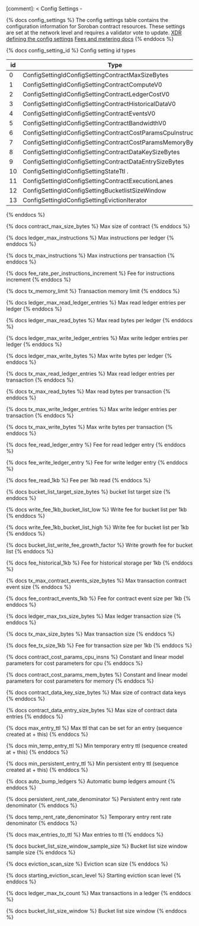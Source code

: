 [comment]: < Config Settings -

{% docs config_settings %}
The config settings table contains the configuration information for Soroban contract resources.
These settings are set at the network level and requires a validator vote to update.
[XDR defining the config settings](https://github.com/stellar/stellar-xdr/blob/curr/Stellar-contract-config-setting.x)
[Fees and metering docs](https://soroban.stellar.org/docs/soroban-internals/fees-and-metering#cost-parameters)
{% enddocs %}

{% docs config_setting_id %}
Config setting id types

| id | Type                                                         |
|----|--------------------------------------------------------------|
| 0  |ConfigSettingIdConfigSettingContractMaxSizeBytes              |
| 1  |ConfigSettingIdConfigSettingContractComputeV0                 |
| 2  |ConfigSettingIdConfigSettingContractLedgerCostV0              |
| 3  |ConfigSettingIdConfigSettingContractHistoricalDataV0          |
| 4  |ConfigSettingIdConfigSettingContractEventsV0                  |
| 5  |ConfigSettingIdConfigSettingContractBandwidthV0               |
| 6  |ConfigSettingIdConfigSettingContractCostParamsCpuInstructions |
| 7  |ConfigSettingIdConfigSettingContractCostParamsMemoryBytes     |
| 8  |ConfigSettingIdConfigSettingContractDataKeySizeBytes          |
| 9  |ConfigSettingIdConfigSettingContractDataEntrySizeBytes        |
| 10 |ConfigSettingIdConfigSettingStateTtl .                        |
| 11 |ConfigSettingIdConfigSettingContractExecutionLanes            |
| 12 |ConfigSettingIdConfigSettingBucketlistSizeWindow              |
| 13 |ConfigSettingIdConfigSettingEvictionIterator                  |
{% enddocs %}

{% docs contract_max_size_bytes %}
Max size of contract
{% enddocs %}

{% docs ledger_max_instructions %}
Max instructions per ledger
{% enddocs %}

{% docs tx_max_instructions %}
Max instructions per transaction
{% enddocs %}

{% docs fee_rate_per_instructions_increment %}
Fee for instructions increment
{% enddocs %}

{% docs tx_memory_limit %}
Transaction memory limit
{% enddocs %}

{% docs ledger_max_read_ledger_entries %}
Max read ledger entries per ledger
{% enddocs %}

{% docs ledger_max_read_bytes %}
Max read bytes per ledger
{% enddocs %}

{% docs ledger_max_write_ledger_entries %}
Max write ledger entries per ledger
{% enddocs %}

{% docs ledger_max_write_bytes %}
Max write bytes per ledger
{% enddocs %}

{% docs tx_max_read_ledger_entries %}
Max read ledger entries per transaction
{% enddocs %}

{% docs tx_max_read_bytes %}
Max read bytes per transaction
{% enddocs %}

{% docs tx_max_write_ledger_entries %}
Max write ledger entries per transaction
{% enddocs %}

{% docs tx_max_write_bytes %}
Max write bytes per transaction
{% enddocs %}

{% docs fee_read_ledger_entry %}
Fee for read ledger entry
{% enddocs %}

{% docs fee_write_ledger_entry %}
Fee for write ledger entry
{% enddocs %}

{% docs fee_read_1kb %}
Fee per 1kb read
{% enddocs %}

{% docs bucket_list_target_size_bytes %}
bucket list target size
{% enddocs %}

{% docs write_fee_1kb_bucket_list_low %}
Write fee for bucket list per 1kb
{% enddocs %}

{% docs write_fee_1kb_bucket_list_high %}
Write fee for bucket list per 1kb
{% enddocs %}

{% docs bucket_list_write_fee_growth_factor %}
Write growth fee for bucket list
{% enddocs %}

{% docs fee_historical_1kb %}
Fee for historical storage per 1kb
{% enddocs %}

{% docs tx_max_contract_events_size_bytes %}
Max transaction contract event size
{% enddocs %}

{% docs fee_contract_events_1kb %}
Fee for contract event size per 1kb
{% enddocs %}

{% docs ledger_max_txs_size_bytes %}
Max ledger transaction size
{% enddocs %}

{% docs tx_max_size_bytes %}
Max transaction size
{% enddocs %}

{% docs fee_tx_size_1kb %}
Fee for transaction size per 1kb
{% enddocs %}

{% docs contract_cost_params_cpu_insns %}
Constant and linear model parameters for cost parameters for cpu
{% enddocs %}

{% docs contract_cost_params_mem_bytes %}
Constant and linear model parameters for cost parameters for memory
{% enddocs %}

{% docs contract_data_key_size_bytes %}
Max size of contract data keys
{% enddocs %}

{% docs contract_data_entry_size_bytes %}
Max size of contract data entries
{% enddocs %}

{% docs max_entry_ttl %}
Max ttl that can be set for an entry (sequence created at + this)
{% enddocs %}

{% docs min_temp_entry_ttl %}
Min temporary entry ttl (sequence created at + this)
{% enddocs %}

{% docs min_persistent_entry_ttl %}
Min persistent entry ttl (sequence created at + this)
{% enddocs %}

{% docs auto_bump_ledgers %}
Automatic bump ledgers amount
{% enddocs %}

{% docs persistent_rent_rate_denominator %}
Persistent entry rent rate denominator
{% enddocs %}

{% docs temp_rent_rate_denominator %}
Temporary entry rent rate denominator
{% enddocs %}

{% docs max_entries_to_ttl %}
Max entries to ttl
{% enddocs %}

{% docs bucket_list_size_window_sample_size %}
Bucket list size window sample size
{% enddocs %}

{% docs eviction_scan_size %}
Eviction scan size
{% enddocs %}

{% docs starting_eviction_scan_level %}
Starting eviction scan level
{% enddocs %}

{% docs ledger_max_tx_count %}
Max transactions in a ledger
{% enddocs %}

{% docs bucket_list_size_window %}
Bucket list size window
{% enddocs %}
